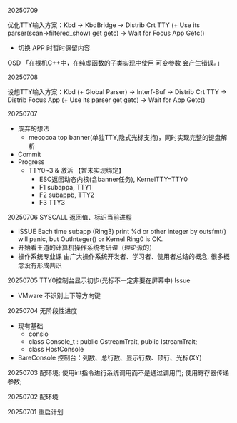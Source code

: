 20250709

优化TTY输入方案：Kbd -> KbdBridge -> Distrib Crt TTY (+ Use its parser(scan->filtered_show) get getc)  -> Wait for Focus App Getc()
- 切换 APP 时暂时保留内容

OSD 「在裸机C++中，在纯虚函数的子类实现中使用 可变参数 会产生错误。」

20250708

设想TTY输入方案：Kbd (+ Global Parser) -> Interf-Buf -> Distrib Crt TTY -> Distrib Focus App (+ Use its parser get getc) -> Wait for App Getc()

20250707
- 废弃的想法
	- mecocoa top banner(单独TTY,隐式光标支持)，同时实现完整的键盘解析
- Commit
- Progress
	- TTY0~3 & 激活 【暂未实现绑定】
		- ESC返回动态内核(含banner任务), KernelTTY=TTY0
		- F1 subappa, TTY1
		- F2 subappb, TTY2
		- F3 TTY3 
		

20250706 SYSCALL 返回值、标识当前进程
- ISSUE Each time subapp (Ring3) print %d or other integer by outsfmt() will panic, but OutInteger() or Kernel Ring0 is OK.
- 开始看王道的计算机操作系统考研课（理论派的）
- 操作系统专业课 由广大操作系统开发者、学习者、使用者总结的概念, 很多概念没有形成共识

20250705 TTY0控制台显示初步(光标不一定非要在屏幕中)
Issue
- VMware 不识别上下等方向键

20250704 无阶段性进度
- 现有基础
	- consio
	- class Console_t : public OstreamTrait, public IstreamTrait;
	- class HostConsole
- BareConsole 控制台：列数、总行数、显示行数、顶行、光标(XY)

20250703 配环境; 使用int指令进行系统调用而不是通过调用门; 使用寄存器传递参数;

20250702 配环境

20250701 重启计划
